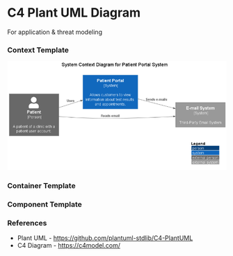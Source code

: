 # C4 Plant UML Diagram
For application & threat modeling

### Context Template
![Context Diagram](./assets/c4DiagramTemplate_Context1.png)

### Container Template

### Component Template

### References
- Plant UML - https://github.com/plantuml-stdlib/C4-PlantUML
- C4 Diagram - https://c4model.com/
